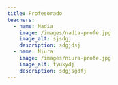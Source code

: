 ```yaml
---
title: Profesorado
teachers:
  - name: Nadia
    image: /images/nadia-profe.jpg
    image_alt: sjsdgj
    description: s﻿dgjdsj
  - name: Niura
    image: /images/niura-profe.jpg
    image_alt: tyukydj
    description: s﻿dgjsgdfj
---
```


